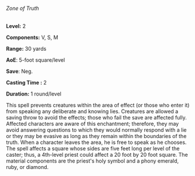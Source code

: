 ###### Zone of Truth

**Level:** 2

**Components:** V, S, M

**Range:** 30 yards

**AoE**: 5-foot square/level

**Save**: Neg.

**Casting Time :** 2

**Duration:** 1 round/level

This spell prevents creatures within the area of effect (or those who enter it) from speaking any deliberate and knowing lies. Creatures are allowed a saving throw to avoid the effects; those who fail the save are affected fully. Affected characters are aware of this enchantment; therefore, they may avoid answering questions to which they would normally respond with a lie or they may be evasive as long as they remain within the boundaries of the truth. When a character leaves the area, he is free to speak as he chooses. The spell affects a square whose sides are five feet long per level of the caster; thus, a 4th-level priest could affect a 20 foot by 20 foot square. The material components are the priest's holy symbol and a phony emerald, ruby, or diamond.